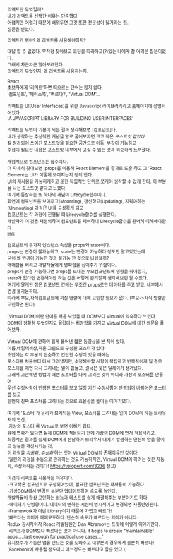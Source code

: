 
<body style="font-size:10px">
리액트란 무엇일까?<br>
내가 리액트를 선택한 이유는 단순했다.<br>
어렵지만 어렵기 때문에 배워두면 그것 또한 전문성이 될거라는 점.<br>
질문을 받았다.<br>

리액트가 뭐야? 왜 리액트를 사용해야하지?

대답 할 수 없었다. 무작정 찾아보고 코딩을 따라하고(?)있는 나에게 참 어려운 질문이었다.<br>
그래서 차근차근 알아보려한다.<br>
리액트가 무엇인지, 왜 리액트를 사용하는지.<br>

React.<br>
초보자에게 '리액트'하면 떠오르는 단어는 많지 않다.<br>
'컴포넌트', '페이스북', '빠르다?', 'Virtual DOM'...<br>
<br>
리액트란 UI(User Interfaces)를 위한 Javascript 라이브러리라고 홈페이지에 설명되어있다.<br>
'A JAVASCRIPT LIBRARY FOR BUILDING USER INTERFACES'<br>
<br>
리액트는 무엇이 기본이 되는 걸까 생각해보면 [컴포넌트]다.<br>
내가 생각하는 추상적인 개념을 말로 풀어보자면 크고 작은 *포스트잇 같았다.*<br>
잘 정리되어 쓰여진 포스트잇을 필요한 공간으로 이동, 부착이 가능하고<br>
수정이 필요한 내용은 포스트잇 내부에서 고칠 수 있는 것과 비슷하게 느껴졌다.<br>
<br>
개념적으로 컴포넌트는 함수이다.<br>
더 자세히 찾아보면 'props를 이용해 React Element를 결과로 도출'하고 그 'React Element는 UI가 어떻게 보여지는지 정의'한다.<br>
UI의 재사용을 가능하게하고 또한 독립적인 단위로 쪼개어 생각할 수 있게 한다. 이 부분을 나는 포스트잇 같다고 느꼈다.<br>
여기서 등장하는 또 하나의 개념이 Lifecycle함수이다.<br>
화면에 컴포넌트를 보여주고(Mounting), 갱신하고(Updating), 지워야하는(Unmouting) 과정은 UI를 구성하게 되고<br>
컴포넌트는 각 과정이 진행될 때 Lifecycle함수를 실행한다.<br>
개발자가 이 것을 재정의하여 컴포넌트를 제어하니 Lifecycle함수를 완벽히 이해해야한다.<br>
[link](https://twitter.com/sstur_/status/970706983060848640)<br>
<br>
컴포넌트의 두가지 인스턴스 속성은 props와 state이다.<br>
props는 변경이 불가능하고, state는 변경이 가능하다 정도만 알고있었는데<br>
굳이 왜 변경이 가능한 것과 불가능 한 것으로 나눴을까?<br>
애매함을 버리고 개발자들에게 명확함을 심어주기 위함이다.<br>
props가 변경 가능하다면 props를 보내는 부모컴포넌트에 영향을 줘야할지,<br>
state가 없다면 변경해야만 하는 값은 어떻게 관리할지 생각해보면 알 수있다.<br>
여기서 알게된 점은 컴포넌트 간에는 무조건 props로만 데이터를 주고 받고, 내부에서 변경 불가능하다.<br>
따라서 부모,자식컴포넌트에 끼칠 영향에 대해 고민할 필요가 없다. (부모->자식 방향만 고민하면 된다)<br>
<br>
[Virtual DOM]이란 단어를 처음 보았을 때 DOM보다 Virtual이 익숙하다 느꼈다.<br>
DOM이 정확히 무엇인지도 몰랐다는 허망함을 가지고 Virtual DOM에 대한 의문을 풀어보자.<br>
<br>
Virtual DOM에 관하여 쉽게 풀어낸 짧은 동영상을 본 적이 있다.<br>
이름,네임텍색상,작은 그림으로 구성된 포스터가 있다.<br>
초반에는 각 부분의 단순하고 간단한 수정이 있을 때에는<br>
포스터를 처음부터 다시 그려냈지만, 수정해야할 사항이 복잡하고 반복적이게 될 경우<br>
포스터를 매번 다시 그려내는 일이 힘들고, 결국은 잦은 딜레이가 생겨났다.<br>
그래서 고안해낸 방법이 매번 포스터를 다시 그리는 것이 아니라 가상의 포스터를 만들어<br>
우선 수정사항이 반영된 포스터를 보고 일정 기간 수정사항이 반영되어 바뀌어온 포스터를 보고<br>
한번의 진짜 포스터를 그려내는 것으로 효율성을 높이는 이야기였다.<br>
<br>
여기서 '포스터'가 우리가 보게되는 View, 포스터를 그려내는 일이 DOM이 하는 브라우저의 연산,<br>
'가상의 포스터'를 Virtual로 보면 이해가 쉽다.<br>
뷰에 변화가 있다면 실제 DOM에 적용되기 전에 가상의 DOM에 먼저 적용시키고,<br>
최종적인 결과를 실제 DOM에게 전달하여 브라우저 내에서 발생하는 연산의 양을 줄이고 성능을 개선시키는 것,<br>
이 과정을 *자동화*, *추상화* 하는 것이 Virtual DOM의 존재이유인 것이다!<br>
(일련의 과정을 수동으로 관리하는 것도 가능하지만, Virtual DOM이 하려는 것은 자동화, 추상화하는 것이다! https://velopert.com/3236 참고)<br>
<br>
이것이 리액트를 사용하는 이유이다.<br>
-크고작은 컴포넌트로 구성되어있어, 필요한 컴포넌트는 재사용이 가능하다.<br>
-가상DOM에서 변경된 부분만 업데이트하여 속도를 높인다.<br>
개발자들이 항상 고민하는 성능과 테스트를 쉽게 해결해주는 부분이기도 하다.<br>
-데이터가 단방향이다. 데이터의 변하는 시점이 명시적이고 변경되면 자동반영된다.<br>
-Framework가 아닌 Library이기 때문에 가볍고 빠르다!<br>
(빠르다는 의미가 애매모호하다. 단순히 속도가 빠르다는 의미가 아니다.<br>
Redux 창시자이자 React 개발팀원인 Dan Abramov는 트윗에 이렇게 이야기한다.<br>
'리액트가 DOM보다 빠르다는 것이 아니다. it helps to create "maintainable" apps.....fast enough for practical use cases....'<br>
유지보수가 가능한 앱을 만드는 것을 도와주고 대부분의 경우에서 충분히 빠르다!(Facebook에 사용될 정도이니 어느정도는 빠르다고 할순 있다.))<br>
</body>




